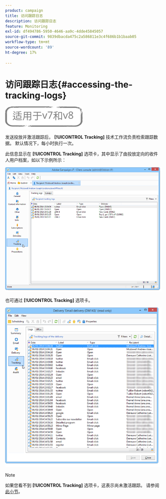 ```yaml
---
product: campaign
title: 访问跟踪日志
description: 访问跟踪日志
feature: Monitoring
exl-id: df494786-5950-4646-aa9c-4dde45845057
source-git-commit: 9839dbacda475c2a586811e3c4f686b1b1baab05
workflow-type: tm+mt
source-wordcount: '89'
ht-degree: 17%

---
```


# 访问跟踪日志{#accessing-the-tracking-logs}

![](../../assets/common.svg)

发送投放并激活跟踪后， **[!UICONTROL Tracking]** 技术工作流负责检索跟踪数据。 默认情况下，每小时执行一次。

此信息显示在 **[!UICONTROL Tracking]** 选项卡，其中显示了由投放定向的收件人用户档案，如以下示例所示：

![](assets/s_ncs_user_select_tracking_tab_from_recipient.png)

也可通过 **[!UICONTROL Tracking]** 选项卡。

![](assets/s_ncs_user_select_tracking_tab_from_del.png)

>[!NOTE]
>
>如果您看不到 **[!UICONTROL Tracking]** 选项卡，这表示尚未激活跟踪。 请参阅[此小节](how-to-configure-tracked-links.md)。
